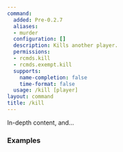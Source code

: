 ```yaml
---
command:
  added: Pre-0.2.7
  aliases:
  - murder
  configuration: []
  description: Kills another player.
  permissions:
  - rcmds.kill
  - rcmds.exempt.kill
  supports:
    name-completion: false
    time-format: false
  usage: /kill [player]
layout: command
title: /kill
---
```


In-depth content, and...

### Examples

